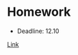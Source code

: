 # Homework

- Deadline: 12.10

[Link](https://education.yandex.ru/ege/collections/e824d9e5-9e9c-43e6-87f6-59147cc8a012/task/1?start=1)